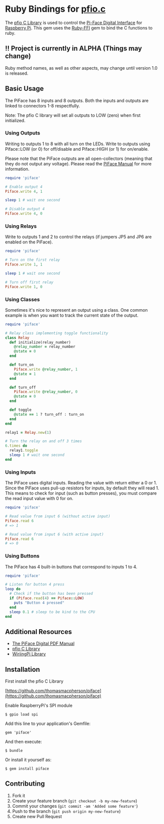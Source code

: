 # Ruby Bindings for [pfio.c](https://github.com/thomasmacpherson/piface/tree/master/c)

The [pfio C Library](https://github.com/thomasmacpherson/piface/blob/master/c/) is used to control the [Pi-Face Digital Interface](http://pi.cs.man.ac.uk/interface.htm) for [Raspberry Pi](http://www.raspberrypi.org/). This gem uses the [Ruby-FFI](https://github.com/ffi/ffi) gem to bind the C functions to ruby.

## !! Project is currently in ALPHA (Things may change)
Ruby method names, as well as other aspects, may change until version 1.0 is released.

## Basic Usage

The PiFace has 8 inputs and 8 outputs. Both the inputs and outputs are linked to connectors 1-8 respectfully.

Note: The pfio C library will set all outputs to LOW (zero) when first initialized.

### Using Outputs
Writing to outputs 1 to 8 with all turn on the LEDs. Write to outputs using Piface::LOW (or 0) for off/disable and Piface::HIGH (or 1) for on/enable.

Please note that the PiFace outputs are all open-collectors (meaning that they do not output any voltage). Please read the [PiFace Manual](http://www.farnell.com/datasheets/1684425.pdf) for more information.

```ruby
require 'piface'

# Enable output 4
Piface.write 4, 1

sleep 1 # wait one second

# Disable output 4
Piface.write 4, 0
```

### Using Relays
Write to outputs 1 and 2 to control the relays (if jumpers JP5 and JP6 are enabled on the PiFace).
```ruby
require 'piface'

# Turn on the first relay
Piface.write 1, 1

sleep 1 # wait one second

# Turn off first relay
Piface.write 1, 0
```

### Using Classes
Sometimes it's nice to represent an output using a class. One common example is when you want to track the current state of the output.
```ruby
require 'piface'

# Relay class implementing toggle functionality
class Relay
  def initialize(relay_number)
    @relay_number = relay_number
    @state = 0
  end

  def turn_on
    Piface.write @relay_number, 1
    @state = 1
  end

  def turn_off
    Piface.write @relay_number, 0
    @state = 0
  end

  def toggle
    @state == 1 ? turn_off : turn_on
  end
end

relay1 = Relay.new(1)

# Turn the relay on and off 3 times
6.times do
  relay1.toggle
  sleep 1 # wait one second
end
```

### Using Inputs
The PiFace uses digital inputs. Reading the value with return either a 0 or 1. Since the PiFace uses pull-up resistors for inputs, by default they will read 1. This means to check for input (such as button presses), you must compare the read input value with 0 for on.
```ruby
require 'piface'

# Read value from input 6 (without active input)
Piface.read 6
# => 1

# Read value from input 6 (with active input)
Piface.read 6
# => 0
```

### Using Buttons
The PiFace has 4 built-in buttons that correspond to inputs 1 to 4.
```ruby
require 'piface'

# Listen for button 4 press
loop do
  # Check if the button has been pressed
  if (Piface.read(4) == Piface::LOW)
    puts "Button 4 pressed"
  end
  sleep 0.1 # sleep to be kind to the CPU
end
```

## Additional Resources
* [The PiFace Digital PDF Manual](http://www.farnell.com/datasheets/1684425.pdf)
* [pfio C Library](https://github.com/thomasmacpherson/piface/blob/master/c/)
* [WiriingPi Library](https://github.com/WiringPi/WiringPi)

## Installation

First install the pfio C Library

[https://github.com/thomasmacpherson/piface](https://github.com/thomasmacpherson/piface)

Enable RaspberryPi's SPI module

    $ gpio load spi

Add this line to your application's Gemfile:

    gem 'piface'

And then execute:

    $ bundle

Or install it yourself as:

    $ gem install piface


## Contributing

1. Fork it
2. Create your feature branch (`git checkout -b my-new-feature`)
3. Commit your changes (`git commit -am 'Added some feature'`)
4. Push to the branch (`git push origin my-new-feature`)
5. Create new Pull Request
